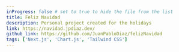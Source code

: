 ```yaml
---
inProgress: false # set to true to hide the file from the list
title: Feliz Navidad
description: Personal project created for the holidays
link: https://navidad.jpdiaz.dev/
github_link: https://github.com/JuanPabloDiaz/felizNavidad
tags: ['Next.js', 'Chart.js', 'Tailwind CSS']
---
```

